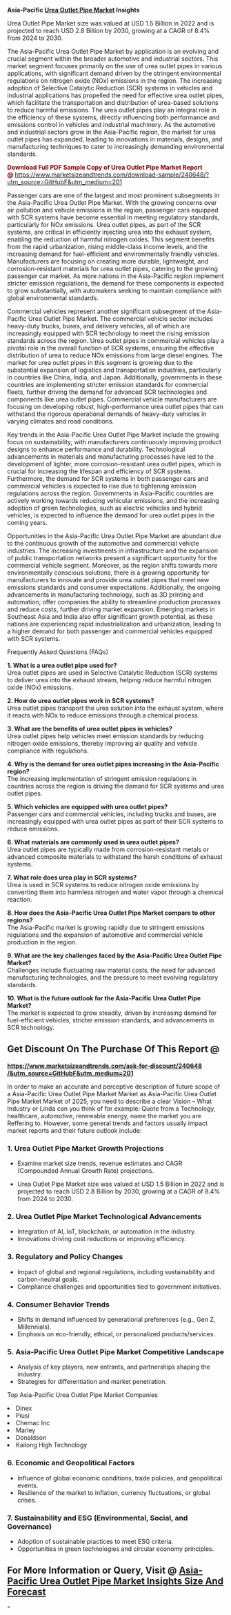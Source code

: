 <p><strong>Asia-Pacific&nbsp;<a href=""https://www.marketsizeandtrends.com/download-sample/240648/&amp;utm_source=GitHubF&amp;utm_medium=201"">Urea Outlet Pipe Market</a> Insights</strong></p><p>Urea Outlet Pipe Market size was valued at USD 1.5 Billion in 2022 and is projected to reach USD 2.8 Billion by 2030, growing at a CAGR of 8.4% from 2024 to 2030.</p><p><p>The Asia-Pacific Urea Outlet Pipe Market by application is an evolving and crucial segment within the broader automotive and industrial sectors. This market segment focuses primarily on the use of urea outlet pipes in various applications, with significant demand driven by the stringent environmental regulations on nitrogen oxide (NOx) emissions in the region. The increasing adoption of Selective Catalytic Reduction (SCR) systems in vehicles and industrial applications has propelled the need for effective urea outlet pipes, which facilitate the transportation and distribution of urea-based solutions to reduce harmful emissions. The urea outlet pipes play an integral role in the efficiency of these systems, directly influencing both performance and emissions control in vehicles and industrial machinery. As the automotive and industrial sectors grow in the Asia-Pacific region, the market for urea outlet pipes has expanded, leading to innovations in materials, designs, and manufacturing techniques to cater to increasingly demanding environmental standards.<p><strong><span style="color: #800000;">Download Full PDF Sample Copy of Urea Outlet Pipe Market Report @</span>&nbsp;</strong><a href="https://www.marketsizeandtrends.com/download-sample/240648/?utm_source=GitHubF&amp;utm_medium=201" target="_blank">https://www.marketsizeandtrends.com/download-sample/240648/?utm_source=GitHubF&amp;utm_medium=201</a></p></p><p>Passenger cars are one of the largest and most prominent subsegments in the Asia-Pacific Urea Outlet Pipe Market. With the growing concerns over air pollution and vehicle emissions in the region, passenger cars equipped with SCR systems have become essential in meeting regulatory standards, particularly for NOx emissions. Urea outlet pipes, as part of the SCR systems, are critical in efficiently injecting urea into the exhaust system, enabling the reduction of harmful nitrogen oxides. This segment benefits from the rapid urbanization, rising middle-class income levels, and the increasing demand for fuel-efficient and environmentally friendly vehicles. Manufacturers are focusing on creating more durable, lightweight, and corrosion-resistant materials for urea outlet pipes, catering to the growing passenger car market. As more nations in the Asia-Pacific region implement stricter emission regulations, the demand for these components is expected to grow substantially, with automakers seeking to maintain compliance with global environmental standards.<p>Commercial vehicles represent another significant subsegment of the Asia-Pacific Urea Outlet Pipe Market. The commercial vehicle sector includes heavy-duty trucks, buses, and delivery vehicles, all of which are increasingly equipped with SCR technology to meet the rising emission standards across the region. Urea outlet pipes in commercial vehicles play a pivotal role in the overall function of SCR systems, ensuring the effective distribution of urea to reduce NOx emissions from large diesel engines. The market for urea outlet pipes in this segment is growing due to the substantial expansion of logistics and transportation industries, particularly in countries like China, India, and Japan. Additionally, governments in these countries are implementing stricter emission standards for commercial fleets, further driving the demand for advanced SCR technologies and components like urea outlet pipes. Commercial vehicle manufacturers are focusing on developing robust, high-performance urea outlet pipes that can withstand the rigorous operational demands of heavy-duty vehicles in varying climates and road conditions.<p>Key trends in the Asia-Pacific Urea Outlet Pipe Market include the growing focus on sustainability, with manufacturers continuously improving product designs to enhance performance and durability. Technological advancements in materials and manufacturing processes have led to the development of lighter, more corrosion-resistant urea outlet pipes, which is crucial for increasing the lifespan and efficiency of SCR systems. Furthermore, the demand for SCR systems in both passenger cars and commercial vehicles is expected to rise due to tightening emission regulations across the region. Governments in Asia-Pacific countries are actively working towards reducing vehicular emissions, and the increasing adoption of green technologies, such as electric vehicles and hybrid vehicles, is expected to influence the demand for urea outlet pipes in the coming years.<p>Opportunities in the Asia-Pacific Urea Outlet Pipe Market are abundant due to the continuous growth of the automotive and commercial vehicle industries. The increasing investments in infrastructure and the expansion of public transportation networks present a significant opportunity for the commercial vehicle segment. Moreover, as the region shifts towards more environmentally conscious solutions, there is a growing opportunity for manufacturers to innovate and provide urea outlet pipes that meet new emissions standards and consumer expectations. Additionally, the ongoing advancements in manufacturing technology, such as 3D printing and automation, offer companies the ability to streamline production processes and reduce costs, further driving market expansion. Emerging markets in Southeast Asia and India also offer significant growth potential, as these nations are experiencing rapid industrialization and urbanization, leading to a higher demand for both passenger and commercial vehicles equipped with SCR systems.<p>Frequently Asked Questions (FAQs)</p><p><b>1. What is a urea outlet pipe used for?</b><br> Urea outlet pipes are used in Selective Catalytic Reduction (SCR) systems to deliver urea into the exhaust stream, helping reduce harmful nitrogen oxide (NOx) emissions.</p><p><b>2. How do urea outlet pipes work in SCR systems?</b><br> Urea outlet pipes transport the urea solution into the exhaust system, where it reacts with NOx to reduce emissions through a chemical process.</p><p><b>3. What are the benefits of urea outlet pipes in vehicles?</b><br> Urea outlet pipes help vehicles meet emission standards by reducing nitrogen oxide emissions, thereby improving air quality and vehicle compliance with regulations.</p><p><b>4. Why is the demand for urea outlet pipes increasing in the Asia-Pacific region?</b><br> The increasing implementation of stringent emission regulations in countries across the region is driving the demand for SCR systems and urea outlet pipes.</p><p><b>5. Which vehicles are equipped with urea outlet pipes?</b><br> Passenger cars and commercial vehicles, including trucks and buses, are increasingly equipped with urea outlet pipes as part of their SCR systems to reduce emissions.</p><p><b>6. What materials are commonly used in urea outlet pipes?</b><br> Urea outlet pipes are typically made from corrosion-resistant metals or advanced composite materials to withstand the harsh conditions of exhaust systems.</p><p><b>7. What role does urea play in SCR systems?</b><br> Urea is used in SCR systems to reduce nitrogen oxide emissions by converting them into harmless nitrogen and water vapor through a chemical reaction.</p><p><b>8. How does the Asia-Pacific Urea Outlet Pipe Market compare to other regions?</b><br> The Asia-Pacific market is growing rapidly due to stringent emissions regulations and the expansion of automotive and commercial vehicle production in the region.</p><p><b>9. What are the key challenges faced by the Asia-Pacific Urea Outlet Pipe Market?</b><br> Challenges include fluctuating raw material costs, the need for advanced manufacturing technologies, and the pressure to meet evolving regulatory standards.</p><p><b>10. What is the future outlook for the Asia-Pacific Urea Outlet Pipe Market?</b><br> The market is expected to grow steadily, driven by increasing demand for fuel-efficient vehicles, stricter emission standards, and advancements in SCR technology.</p></p><h2><strong>Get Discount On The Purchase Of This Report @&nbsp;</strong></h2><p><strong><a href=""https://www.marketsizeandtrends.com/ask-for-discount/240648/&amp;utm_source=GitHubF&amp;utm_medium=201"" target=""_blank"">https://www.marketsizeandtrends.com/ask-for-discount/240648<br />/&amp;utm_source=GitHubF&amp;utm_medium=201</a></strong></p><p>In order to make an accurate and perceptive description of future scope of a Asia-Pacific&nbsp;Urea Outlet Pipe Market Market as Asia-Pacific&nbsp;Urea Outlet Pipe Market Market of 2025, you need to describe a clear Vision &ndash; What Industry or Linda can you think of for example: Quote from a Technology, healthcare, automotive, renewable energy, name the market you are Reffering to. However, some general trends and factors usually impact market reports and their future outlook include:</p><h3>1.&nbsp;<strong>Urea Outlet Pipe Market Growth Projections</strong></h3><ul><li>Examine market size trends, revenue estimates and CAGR (Compounded Annual Growth Rate) projections.</li><li><p>Urea Outlet Pipe Market size was valued at USD 1.5 Billion in 2022 and is projected to reach USD 2.8 Billion by 2030, growing at a CAGR of 8.4% from 2024 to 2030.</p></li></ul><h3>2.&nbsp;<strong>Urea Outlet Pipe Market Technological Advancements</strong></h3><ul><li>Integration of AI, IoT, blockchain, or automation in the industry.</li><li>Innovations driving cost reductions or improving efficiency.</li></ul><h3>3.&nbsp;<strong>Regulatory and Policy Changes</strong></h3><ul><li>Impact of global and regional regulations, including sustainability and carbon-neutral goals.</li><li>Compliance challenges and opportunities tied to government initiatives.</li></ul><h3>4.&nbsp;<strong>Consumer Behavior Trends</strong></h3><ul><li>Shifts in demand influenced by generational preferences (e.g., Gen Z, Millennials).</li><li>Emphasis on eco-friendly, ethical, or personalized products/services.</li></ul><h3>5.&nbsp;<strong>Asia-Pacific Urea Outlet Pipe Market Competitive Landscape</strong></h3><ul><li>Analysis of key players, new entrants, and partnerships shaping the industry.</li><li>Strategies for differentiation and market penetration.</li></ul><p data-pm-slice=""1 1 []"">Top Asia-Pacific Urea Outlet Pipe Market Companies</p><div data-test-id=""""><p><li>Dinex</li><li> Piusi</li><li> Chemac Inc</li><li> Marley</li><li> Donaldson</li><li> Kailong High Technology</li></p></div><h3>6.&nbsp;<strong>Economic and Geopolitical Factors</strong></h3><ul><li>Influence of global economic conditions, trade policies, and geopolitical events.</li><li>Resilience of the market to inflation, currency fluctuations, or global crises.</li></ul><h3>7.&nbsp;<strong>Sustainability and ESG (Environmental, Social, and Governance)</strong></h3><ul><li>Adoption of sustainable practices to meet ESG criteria.</li><li>Opportunities in green technologies and circular economy principles.</li></ul><h2><strong>For More Information or Query, Visit @&nbsp;</strong><a href=""https://www.verifiedmarketreports.com/product/urea-outlet-pipe-market/"" target=""_blank"">Asia-Pacific Urea Outlet Pipe Market Insights Size And Forecast</a></h2>"
